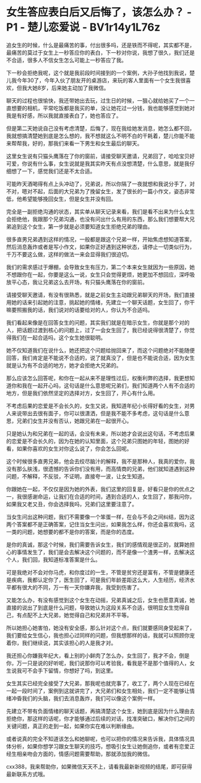# 女生答应表白后又后悔了，该怎么办？ - P1 - 楚儿恋爱说 - BV1r14y1L76z

追女生的时候，什么是最痛苦的事，付出很多吗，还是铁而不得呢，其实都不是，最痛苦的莫过于女生上一秒答应你的表白，下一秒对你说，我想了很久，我们还是不合适，很多人不信女生怎么可能上一秒答应了我。

下一秒会拒绝我呢，这个就是我前段时间接到的一个案例，大孙子他找到我说，楚儿我今年30了，今年入伙了朋友开的桌游店，来玩的客人里面有一个女生我很喜欢，但我大她8岁，后来她主动加了我微信。

聊天的过程也很愉快，我还带她出去玩，过生日的时候，一狠心就给她买了一个一直想要的相机，平常吃饭都是我买的单，没让她花过一分钱，我也能够感觉到她对我是有好感，所以我就直接表白了，她也答应了。

但是第二天她说自己没有考虑清楚，后悔了，现在我给她发消息，她怎么都不回，我就想搞清楚她到底是怎么想的，我不想就这么不明不白的干耗着，楚儿你能不能来帮帮我，好的，那我们来看一下男生和女生最后的聊天。

这里女生说有只猫头鹰落在了你的窗前，请接受聊天邀请，兄弟回了，哈哈宝贝好可爱，你说有什么事，女生说就是我其实昨天有点没想清楚，什么意思，就是我仔细想了一下，感觉我们还是不太合适。

可能昨天酒喝得有点上头冲动了，兄弟说，所以你隔了一夜就想和我说分手了，对不对，嗯对不起，后面的大兄弟为了挽留女生，发了很长的一篇小作文，姿态非常低，他希望能够挽回女生，但是女生并没有回。

完全是一副拒绝沟通的状态，其实单从聊天记录来看，我们是看不出来为什么女生会拒绝他，我跟那个兄弟沟通，也没有问出什么有用的东西，那么我们想要帮大兄弟追到这个女生，第一步就是必须要知道女生拒绝兄弟的理由。

很多直男兄弟遇到这样的情况，一般都是跟这个兄弟一样，开始焦虑想知道答案，然后消息轰炸或者是写小作文，如果你正好遇到这种状态，请停止一切类似行为，千万不要这么做，这样的做法一来会显得我们很迫切。

我们的需求感过于爆棚，会导致女生有压力，第二个本来女生就因为一些原因，她不想跟你在一起，你要是这么一说，女生只会觉得更烦，她更加不想回应，深呼吸放平心态，我让兄弟这么去开场，有只猫头鹰落在你的窗前。

请接受聊天邀请，有没有很熟悉，就是之前女生主动跟兄弟聊天的开场，我们直接用她的话来引起她的注意，挑起她的情绪，先建立一个聊天话题，女生回了，你干嘛要照搬我的话，我们说对的话要给对的人，你认为不合适吗。

我们看起来像是在回答女生的问题，其实我们就是在暗示女生，你就是那个对的人，把话题过渡到核心的问题上，过了一会女生回了，我已经说得很清楚了，你觉得我们在一起合适吗，这个女生她很聪明。

她不仅知道我们在说什么，她还把这个问题给抛回来了，而这个问题绝对不能随便回答，我们肯定是不能说不合适的，说了就真没了，但是也不能说合适，因为女生就是认为有不合适的地方，她才会拒绝大兄弟的。

那么应该怎么回答呢，和你在一起从来不是理性过后，权衡利弊的选择，我更想知道你和我在一起开心吗，这句话是什么意思呢兄弟们，我们知道两个人有不合适的地方，但是我们依然坚定的选择对方，女生回了，开心有什么用。

不考虑后果的恋爱是不会长久的，女生又说，我知道年纪小长得好看的女生，对男人来说带出去很有面子，你可以很潇洒，但是我不能不多考虑，这句话是什么意思，兄弟们女生并没有否认，她跟兄弟在一起很开心。

只是她认为和兄弟在一起的话，会没有未来，所以她才会说出这句话，不考虑后果的恋爱是不会长久的，因为在她的认知里面，这个兄弟只图她的年轻，图她的好看，如果你喜欢的女生对你这么说了，你会怎么回呢。

这个时候很多直男兄弟，他会去绞尽脑汁的解释，我不是那种人，我真的爱你，我没有那么肤浅，很遗憾的告诉你们没有用，而高情商的兄弟，他们就知道遇到这种问题，不解释，不反驳，不证明，直接夸一波，让女生知道。

你跟她在一起，不仅仅是因为她的外表，我们这里的回复是，好看只是你的优点之一，我很感谢命运，让我们在合适的时间，遇到合适的人，女生回了，那我问你，如果我又老又丑，你会选择我吗，兄弟们这里要注意了。

当女生问出这种问题，我们不需要像一个笨蛋一样，在会与不会之间纠结，因为这两个答案都不是正确答案，记住当女生问出，如果我怎么样，你还会喜欢我吗，这一类的问题，她想要的都不是你的答案，而是你的态度。

是你的真诚，那这个时候，我们需要告诉女生，我们的感情观是很正的，就算她担心的事情发生了，我们是会去解决这个问题的，而不是像一个渣男一样，去解决这个人，我们回，我知道标准答案是什么。

可是我绝对不会对你马虎，和你度过的一生，不管是贫穷还是富有，不管是健康还是疾病，我都认定你了，医生回了，可是我们年龄差距这么大，人生经历，经济水平都有很大的不同，万一有一天你嫌弃我，我受到伤害了。

又能怎么办，有没有感觉到这个女生在动摇，兄弟真诚之后，女生也愿意真诚，她直接的说出了到底是什么问题，导致她认为这段关系不合适，很明显女生觉得自己，有点配不上大兄弟，她觉得自己和兄弟并不平等。

所以她担心她害怕，她没有安全感，那么针对这个点，我们就要感同身受起来了，我们要给女生信心，我也担心过同样的问题，但我想那样的话，我就可以照顾你宠着你，我们继续说，其实该担心的人是我才对。

我还担心你嫌我年纪大，看上别的小鲜肉了怎么办，女生回了，我才不会，倒是你，万一只是说的好听呢，我们说那你可以考验我，看我是不是那个值得的人，女生说我可不会手下留情，你想好了吗，到这里。

女生其实已经完全接受了大兄弟，那我呢也就完事了，收工了，两个人现在已经在一起一段时间了，案例到这就讲完了，大兄弟们和女生相处，我们一定不能够让情绪冲昏我们的头脑，我们去消息轰炸，我们可以像这个案例一样。

先建立不带有负面情绪的聊天话题，再搞清楚这个女生，她到底是因为什么理由去拒绝你，那这样的话呢，你才能够通过后续的对话，找准突破口，解决你们之间的关键问题，真正的走到一起，如果你实在难以判断缘由。

或者说真的完全不知道该怎么和她聊呢，也可以把你的情况来告诉我，具体情况具体分析，如果你想学习跟女生聊天的技巧，想吸引女生让她倒追你，或者有恋爱正经生相亲吻会方面的，情感问题需要帮助，那就添加我的微信。

cxx388，我来帮助你，如果微信天天不上，请看我最新新视频的结尾，即可获得最新联系方式哦。